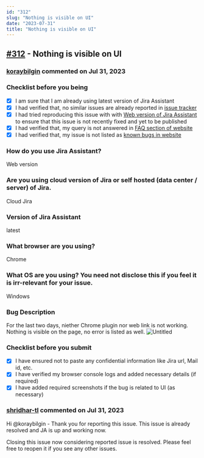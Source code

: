 ```yaml
---
id: "312"
slug: "Nothing is visible on UI"
date: "2023-07-31"
title: "Nothing is visible on UI"
---
```



## [#312](https://github.com/shridhar-tl/jira-assistant/issues/312) - Nothing is visible on UI

### [koraybilgin](https://github.com/koraybilgin) commented on Jul 31, 2023

### Checklist before you being

- [X] I am sure that I am already using latest version of Jira Assistant
- [X] I had verified that, no similar issues are already reported in [issue tracker](https://github.com/shridhar-tl/jira-assistant/issues)
- [X] I had tried reproducing this issue with with [Web version of Jira Assistant](https://app.jiraassistant.com) to ensure that this issue is not recently fixed and yet to be published
- [X] I had verified that, my query is not answered in [FAQ section of website](https://www.jiraassistant.com/faq)
- [X] I had verified that, my issue is not listed as [known bugs in website](https://www.jiraassistant.com/version-history)

### How do you use Jira Assistant?

Web version

### Are you using cloud version of Jira or self hosted (data center / server) of Jira.

Cloud Jira

### Version of Jira Assistant

latest

### What browser are you using?

Chrome

### What OS are you using? You need not disclose this if you feel it is irr-relevant for your issue.

Windows

### Bug Description

For the last two days, niether Chrome plugin nor web link is not working. Nothing is visible on the page, no error is listed as well.
![Untitled](https://github.com/shridhar-tl/jira-assistant/assets/141008417/9f93fb8c-da80-45b9-80b8-4280618adc5f)


### Checklist before you submit

- [X] I have ensured not to paste any confidential information like Jira url, Mail id, etc.
- [X] I have verified my browser console logs and added necessary details (if required)
- [X] I have added required screenshots if the bug is related to UI (as necessary)

### [shridhar-tl](https://github.com/shridhar-tl) commented on Jul 31, 2023

Hi @koraybilgin - Thank you for reporting this issue. This issue is already resolved and JA is up and working now.

Closing this issue now considering reported issue is resolved. Please feel free to reopen it if you see any other issues.
